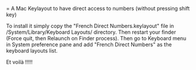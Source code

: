 = A Mac Keylayout to have direct access to numbers (without pressing shift key)

To install it simply copy the "French Direct Numbers.keylayout" file in /System/Library/Keyboard Layouts/ directory.
Then restart your finder (Force quit, then Relaunch on Finder process).
Then go to Keyboard menu in System preference pane and add "French Direct Numbers" as the keyboard layouts list.

Et voilà !!!!!

 

